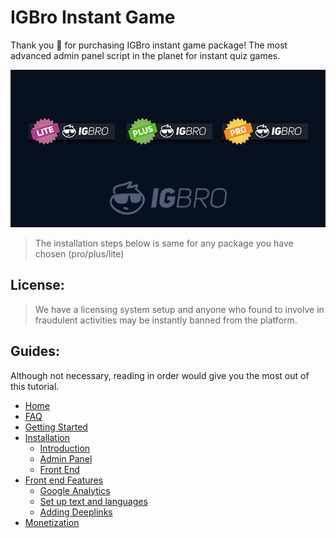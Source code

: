 # IGBro Instant Game


 Thank you 👏 for purchasing IGBro instant game package! The most advanced admin panel script in the planet for instant quiz games.

 ![igbro plans](./images/documentation.jpg)
 
 >The installation steps below is same for any package you have chosen (pro/plus/lite)

## License:

> We have a licensing system setup and anyone who found to involve in fraudulent activities may be instantly banned from the platform.

## Guides:

Although not necessary, reading in order would give you the most out of this tutorial.

* [Home](/)
* [FAQ](/faq/)
* [Getting Started](/start/)
* [Installation](/install/)
  * [Introduction](/install/?id=introduction)
  * [Admin Panel](/install/?id=admin-panel)
  * [Front End](/install/?id=front-end-installation)
* [Front end Features](/frontend/)
    * [Google Analytics](/frontend/?id=google-analytics)
    * [Set up text and languages](/frontend/?id=set-up-textlanguages-optional)
    * [Adding Deeplinks](/frontend/?id=adding-deeplinks-in-to-specific-quizzes)
* [Monetization](/monetization/)

